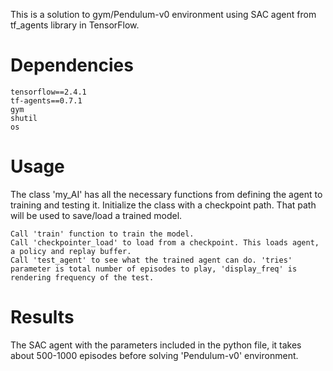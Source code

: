 This is a solution to gym/Pendulum-v0 environment using SAC agent from tf_agents library in TensorFlow.

# Dependencies

    tensorflow==2.4.1
    tf-agents==0.7.1
    gym
    shutil
    os
 
# Usage

The class 'my_AI' has all the necessary functions from defining the agent to training and testing it.
Initialize the class with a checkpoint path. That path will be used to save/load a trained model.

    Call 'train' function to train the model.
    Call 'checkpointer_load' to load from a checkpoint. This loads agent, a policy and replay buffer.
    Call 'test_agent' to see what the trained agent can do. 'tries' parameter is total number of episodes to play, 'display_freq' is rendering frequency of the test.

# Results

The SAC agent with the parameters included in the python file, it takes about 500-1000 episodes before solving 'Pendulum-v0' environment.